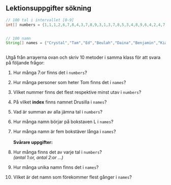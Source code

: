 ## Lektionsuppgifter sökning

```java
// 100 tal i intervallet [0-9]
int[] numbers = {1,1,1,2,6,7,8,4,3,7,8,9,3,1,3,7,8,5,3,4,8,9,6,4,2,4,7,9,7,4,3,2,3,6,7,8,7,7,5,7,9,6,1,4,0,8,6,5,6,8,9,0,7,5,4,3,2,4,5,9,8,5,9,8,8,4,5,6,7,8,9,0,9,0,9,7,5,2,1,2,3,4,5,4,4,5,3,4,5,0,8,7,0,7,9,7,0,6,5,4};


// 100 namn
String[] names = {"Crystal","Tam","Ed","Beulah","Daina","Benjamin","Kia","Clelia","Cassy","Gita","Celsa","Karoline","Talitha","Lewis","Betsy","Colin","Glendora","Carola","Rosalba","Jeanie","Yevette","Armand","Neal","Lilla","Dorethea","Delta","Maye","Nikita","Shoshana","Carola","Margie","Haywood","Venessa","Natacha","Gilbert","Kandi","Tyisha","Tammie","Blossom","Penney","Diana","Audrey","Willard","Zoraida","Drusilla","Jacquline","Cyndy","Janiece","Tressie","Kami","Lashanda","Leann","Tom","Santana","Junita","Gisela","Tom","Marquerite","Bryant","Lauralee","Yael","Kelle","Samantha","Tom","Meta","Lanette","Wanetta","Carola","Jana","Neal","Brady","Rigoberto","Felicia","Hellen","Georgeann","Carola","Isaias","Ellis","Roseanne","Lenard","Ela","Ophelia","Alesha","Mafalda","Flor","Kelsi","Autumn","Sondra","Pasty","Jacquelyne","Benjamin","Emmie","Mickie","Lang","Jamee","Felice","Daniella","Carola","Nathalie","Genevive"};
 
```

Utgå från arrayerna ovan och skriv 10 metoder i samma klass för att svara på följande frågor:
1. Hur många 7:or finns det i ```numbers```? 
2. Hur många personer som heter Tom finns det i ```names```?
3. Vilket nummer finns det flest respektive minst utav i ```numbers```?
4. På vilket **index** finns namnet Drusilla i ```names```?
5. Vad är summan av alla jämna tal i ```numbers```?
6. Hur många namn börjar på bokstaven L i ```names```?
7. Hur många namn är fem bokstäver långa i ```names```?<br><br>**Svårare uppgifter:**

8. Hur många finns det av varje tal i ```numbers```? <br>
	*(antal 1:or, antal 2:or ...)*
9. Hur många unika namn finns det i ```names```?
10. Vilket är det namn som förekommer flest gånger i ```names```?

